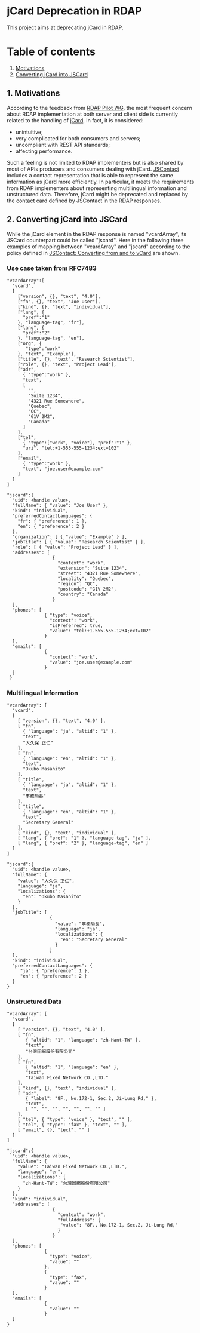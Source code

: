 # jCard Deprecation in RDAP

This project aims at deprecating jCard in RDAP.

# Table of contents
1. [Motivations](#motivations)
2. [Converting jCard into JSCard](#converting-jcard-into-jscard)


<a name="motivations"></a>
## 1. Motivations

According to the feedback from [RDAP Pilot WG](https://www.icann.org/en/system/files/files/rdap-pilot-report-25apr19-en.pdf), the most frequent concern about RDAP implementation at both server and client side is currently related to the handling of [jCard](https://tools.ietf.org/html/rfc7095). In fact, it is considered:

*	unintuitive;
*	very complicated for both consumers and servers;
*	uncompliant with REST API standards;
*	affecting performance.

Such a feeling is not limited to RDAP implementers but is also shared by most of APIs producers and consumers dealing with jCard.
[JSContact](https://datatracker.ietf.org/doc/draft-ietf-jmap-jscontact) includes a contact representation that is able to represent the same information as jCard more efficiently. In particular, it meets the requirements from RDAP implementers about representing multilingual information and unstructured data. Therefore, jCard might be deprecated and replaced by the contact card defined by JSContact in the RDAP responses.


<a name="converting-jcard-into-jscard"></a>
## 2. Converting jCard into JSCard

While the jCard element in the RDAP response is named "vcardArray", its JSCard counterpart could be called "jscard". Here in the following three examples of mapping between &quot;vcardArray&quot; and &quot;jscard&quot; according to the policy defined in [JSContact: Converting from and to vCard](https://datatracker.ietf.org/doc/draft-loffredo-jmap-jscontact-vcard/) are shown.

### Use case taken from RFC7483

```
"vcardArray":[
  "vcard",
  [
    ["version", {}, "text", "4.0"],
    ["fn", {}, "text", "Joe User"],
    ["kind", {}, "text", "individual"],
    ["lang", {
      "pref":"1"
    }, "language-tag", "fr"],
    ["lang", {
      "pref":"2"
    }, "language-tag", "en"],
    ["org", {
       "type":"work"
    }, "text", "Example"],
    ["title", {}, "text", "Research Scientist"],
    ["role", {}, "text", "Project Lead"],
    ["adr",
      { "type":"work" },
      "text",
      [
        "",
        "Suite 1234",
        "4321 Rue Somewhere",
        "Quebec",
        "QC",
        "G1V 2M2",
        "Canada"
      ]
    ],
    ["tel",
      { "type":["work", "voice"], "pref":"1" },
      "uri", "tel:+1-555-555-1234;ext=102"
    ],
    ["email",
      { "type":"work" },
      "text", "joe.user@example.com"
    ]
  ]
]

"jscard":{
  "uid": <handle value>,
  "fullName": { "value": "Joe User" },
  "kind": "individual",
  "preferredContactLanguages": {
    "fr": { "preference": 1 },
    "en": { "preference": 2 }
  },
  "organization": [ { "value": "Example" } ],
  "jobTitle": [ { "value": "Research Scientist" } ],
  "role": [ { "value": "Project Lead" } ],
  "addresses": [
                 {
                   "context": "work",
                   "extension": "Suite 1234",
                   "street": "4321 Rue Somewhere",
                   "locality": "Quebec",
                   "region": "QC",
                   "postcode": "G1V 2M2",
                   "country": "Canada"
                 }
  ],
  "phones": [
              { "type": "voice",
                "context": "work",
                "isPreferred": true,
                "value": "tel:+1-555-555-1234;ext=102"
              }
  ],
  "emails": [
              {
                "context": "work",
                "value": "joe.user@example.com"
              }
  ]
 }
```

### Multilingual Information

```
"vcardArray": [
  "vcard",
  [
    [ "version", {}, "text", "4.0" ],
    [ "fn",
      { "language": "ja", "altid": "1" },
      "text",
      "大久保 正仁"
    ],
    [ "fn",
      { "language": "en", "altid": "1" },
      "text",
      "Okubo Masahito"
    ],
    [ "title",
      { "language": "ja", "altid": "1" },
      "text",
      "事務局長"
    ],
    [ "title",
      { "language": "en", "altid": "1" },
      "text",
      "Secretary General"
    ],
    [ "kind", {}, "text", "individual" ],
    [ "lang", { "pref": "1" }, "language-tag", "ja" ],
    [ "lang", { "pref": "2" }, "language-tag", "en" ]
  ]
]

"jscard":{
  "uid": <handle value>,
  "fullName": {
    "value": "大久保 正仁",
    "language": "ja",
    "localizations": {
      "en": "Okubo Masahito"
    }
  },
  "jobTitle": [
                {
                  "value": "事務局長",
                  "language": "ja",
                  "localizations": {
                    "en": "Secretary General"
                  }
                }
  ],
  "kind": "individual",
  "preferredContactLanguages": {
     "ja": { "preference": 1 },
     "en": { "preference": 2 }
  }
}
```

### Unstructured Data

```
"vcardArray": [
  "vcard",
  [
    [ "version", {}, "text", "4.0" ],
    [ "fn",
       { "altid": "1", "language": "zh-Hant-TW" },
       "text",
       "台灣固網股份有限公司"
    ],
    [ "fn",
       { "altid": "1", "language": "en" },
       "text",
       "Taiwan Fixed Network CO.,LTD."
    ],
    [ "kind", {}, "text", "individual" ],
    [ "adr",
       { "label": "8F., No.172-1, Sec.2, Ji-Lung Rd," },
       "text",
       [ "", "", "", "", "", "", "" ]
    ],
    [ "tel", { "type": "voice" }, "text", "" ],
    [ "tel", { "type": "fax" }, "text", "" ],
    [ "email", {}, "text", "" ]
  ]
]

"jscard":{
  "uid": <handle value>,
  "fullName": {
    "value": "Taiwan Fixed Network CO.,LTD.",
    "language": "en",
    "localizations": {
      "zh-Hant-TW": "台灣固網股份有限公司"
    }
  },
  "kind": "individual",
  "addresses": [
                 {
                   "context": "work",
                   "fullAddress": {
                    "value": "8F., No.172-1, Sec.2, Ji-Lung Rd,"
                   }
                 }
  ],
  "phones": [
              {
                "type": "voice",
                "value": ""
              },
              {
                "type": "fax",
                "value": ""
              }
  ],
  "emails": [
              {
                "value": ""
              }
  ]
}
```